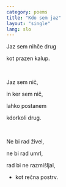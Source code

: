 ```yaml
---
category: poems
title: "Kdo sem jaz"
layout: "single"
lang: slo
---
```


Jaz sem nihče drug

kot prazen kalup.


&nbsp;


Jaz sem nič,

in ker sem nič,

lahko postanem

kdorkoli drug.


&nbsp;


Ne bi rad živel,

ne bi rad umrl,

rad bi ne razmišljal,

- kot rečna postrv.
